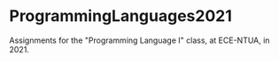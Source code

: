 # ProgrammingLanguages2021
 Assignments for the "Programming Language I" class, at ECE-NTUA, in 2021.

